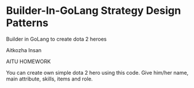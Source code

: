 # Builder-In-GoLang Strategy Design Patterns
Builder in GoLang to create dota 2 heroes

Aitkozha Insan

AITU HOMEWORK

You can create own simple dota 2 hero using this code. Give him/her name, main attribute, skills, items and role.
